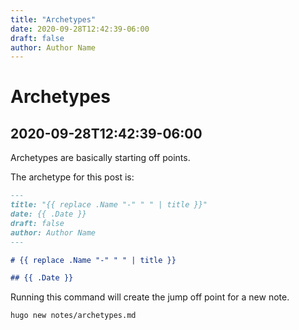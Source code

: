 ```yaml
---
title: "Archetypes"
date: 2020-09-28T12:42:39-06:00
draft: false
author: Author Name
---
```


# Archetypes

## 2020-09-28T12:42:39-06:00

Archetypes are basically starting off points. 

The archetype for this post is:

```markdown
---
title: "{{ replace .Name "-" " " | title }}"
date: {{ .Date }}
draft: false
author: Author Name
---

# {{ replace .Name "-" " " | title }}

## {{ .Date }}
```

Running this command will create the jump off point for a new note. 

```bash
hugo new notes/archetypes.md
```





